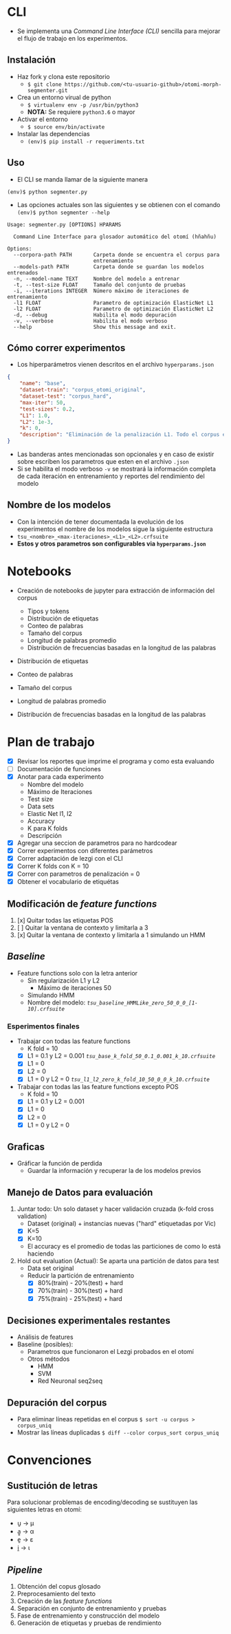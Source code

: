 # CLI

* Se implementa una *Command Line Interface (CLI)* sencilla para mejorar el
flujo de trabajo en los experimentos.

## Instalación
* Haz fork y clona este repositorio
	* `$ git clone https://github.com/<tu-usuario-github>/otomi-morph-segmenter.git`
* Crea un entorno virual de python
	* `$ virtualenv env -p /usr/bin/python3`
	* **NOTA:** Se requiere `python3.6` o mayor
* Activar el entorno
	* `$ source env/bin/activate`
* Instalar las dependencias
	*	`(env)$ pip install -r requeriments.txt`

## Uso

* El CLI se manda llamar de la siguiente manera

```
(env)$ python segmenter.py
```

* Las opciones actuales son las siguientes y se obtienen con el comando
`(env)$ python segmenter --help`

```
Usage: segmenter.py [OPTIONS] HPARAMS

  Command Line Interface para glosador automático del otomí (hñahñu)

Options:
  --corpora-path PATH       Carpeta donde se encuentra el corpus para
                            entrenamiento
  --models-path PATH        Carpeta donde se guardan los modelos entrenados
  -n, --model-name TEXT     Nombre del modelo a entrenar
  -t, --test-size FLOAT     Tamaño del conjunto de pruebas
  -i, --iterations INTEGER  Número máximo de iteraciones de entrenamiento
  -l1 FLOAT                 Parametro de optimización ElasticNet L1
  -l2 FLOAT                 Parametro de optimización ElasticNet L2
  -d, --debug               Habilita el modo depuración
  -v, --verbose             Habilita el modo verboso
  --help                    Show this message and exit.
```

## Cómo correr experimentos

* Los hiperparámetros vienen descritos en el archivo `hyperparams.json`

```json
{
    "name": "base",
    "dataset-train": "corpus_otomi_original",
    "dataset-test": "corpus_hard",
    "max-iter": 50,
    "test-sizes": 0.2,
    "L1": 1.0,
    "L2": 1e-3,
    "k": 0,
    "description": "Eliminación de la penalización L1. Todo el corpus es de entrenamiento teniendo un corpus solo para evaluación"
}
```
* Las banderas antes mencionadas son opcionales y en caso de existir sobre
escriben los parametros que esten en el archivo `.json`
* Si se habilita el modo verboso `-v` se mostrará la información completa de
cada iteración en entrenamiento y reportes del rendimiento del modelo

## Nombre de los modelos

* Con la intención de tener documentada la evolución de los experimentos el
nombre de los modelos sigue la siguiente estructura
* `tsu_<nombre>_<max-iteraciones>_<L1>_<L2>.crfsuite`
* **Estos y otros parametros son configurables via `hyperparams.json`**

# Notebooks

* Creación de notebooks de jupyter para extracción de información del corpus
	* Tipos y tokens
	* Distribución de etiquetas
	* Conteo de palabras
	* Tamaño del corpus
	* Longitud de palabras promedio
	* Distribución de frecuencias basadas en la longitud de las palabras

* Distribución de etiquetas
* Conteo de palabras
* Tamaño del corpus
* Longitud de palabras promedio
* Distribución de frecuencias basadas en la longitud de las palabras
# Plan de trabajo

* [x] Revisar los reportes que imprime el programa y como esta evaluando
* [ ] Documentación de funciones
* [x] Anotar para cada experimento
    * Nombre del modelo
    * Máximo de Iteraciones
    * Test size
    * Data sets
    * Elastic Net l1, l2
    * Accuracy
    * K para K folds
    * Descripción
* [x] Agregar una seccion de parametros para no hardcodear
* [x] Correr experimentos con diferentes parámetros
* [x] Correr adaptación de lezgi con el CLI
* [x] Correr K folds con K = 10
* [x] Correr con parametros de penalización = 0
* [X] Obtener el vocabulario de etiquétas

## Modificación de *feature functions*

1. [x] Quitar todas las etiquetas POS
2. [ ] Quitar la ventana de contexto y limitarla a 3
3. [x] Quitar la ventana de contexto y limitarla a 1 simulando un HMM

## *Baseline*

* Feature functions solo con la letra anterior
  * Sin regularización L1 y L2
	* Máximo de iteraciones 50
  * Simulando HMM
  * Nombre del modelo: *`tsu_baseline_HMMLike_zero_50_0_0_[1-10].crfsuite`*

### Esperimentos finales

* Trabajar con todas las feature functions
  * K fold = 10
  * [x] L1 = 0.1 y L2 = 0.001 *`tsu_base_k_fold_50_0.1_0.001_k_10.crfsuite`*
  * [x] L1 = 0 
  * [x] L2 = 0
  * [x] L1 = 0 y L2 = 0 *`tsu_l1_l2_zero_k_fold_10_50_0_0_k_10.crfsuite`*
* Trabajar con todas las las feature functions excepto POS
  * K fold = 10
  * [x] L1 = 0.1 y L2 = 0.001
  * [x] L1 = 0
  * [x] L2 = 0
  * [x] L1 = 0 y L2 = 0

## Graficas

* Gráficar la función de perdida
  * Guardar la información y recuperar la de los modelos previos

## Manejo de Datos para evaluación

1. Juntar todo: Un solo dataset y hacer validación cruzada (k-fold cross validation)
	* Dataset (original) + instancias nuevas ("hard" etiquetadas por Vic)
	* [x] K=5
	* [x] K=10
	* El accuracy es el promedio de todas las particiones de como lo está haciendo
2. Hold out evaluation (Actual): Se aparta una partición de datos para test
	* Data set original
	* Reducir la partición de entrenamiento
		* [x] 80%(train) - 20%(test) + hard
		* [x] 70%(train) - 30%(test) + hard
		* [x] 75%(train) - 25%(test) + hard

## Decisiones experimentales restantes

* Análisis de features
* Baseline (posibles):
	* Parametros que funcionaron el Lezgi probados en el otomí
	* Otros métodos
		* HMM
		* SVM
		* Red Neuronal seq2seq

## Depuración del corpus

* Para eliminar líneas repetidas en el corpus `$ sort -u corpus > corpus_uniq`
* Mostrar las líneas duplicadas `$ diff --color corpus_sort corpus_uniq`

# Convenciones

## Sustitución de letras

Para solucionar problemas de encoding/decoding se sustituyen las siguientes
letras en otomí:

* u̱ -> μ
* a̱̱ -> α
* e̱ -> ε
* i̱ -> ι

## *Pipeline*

1. Obtención del copus glosado
2. Preprocesamiento del texto
3. Creación de las *feature functions*
4. Separación en conjunto de entrenamiento y pruebas
5. Fase de entrenamiento y construcción del modelo
6. Generación de etiquetas y pruebas de rendimiento
